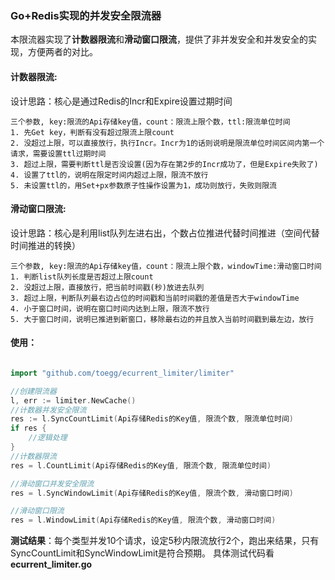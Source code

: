 ### Go+Redis实现的并发安全限流器

  
本限流器实现了**计数器限流**和**滑动窗口限流**，提供了非并发安全和并发安全的实现，方便两者的对比。  


#### 计数器限流:

设计思路：核心是通过Redis的Incr和Expire设置过期时间
```
三个参数, key:限流的Api存储key值，count：限流上限个数，ttl:限流单位时间
1. 先Get key，判断有没有超过限流上限count
2. 没超过上限，可以直接放行，执行Incr。Incr为1的话则说明是限流单位时间区间内第一个请求，需要设置ttl过期时间
3. 超过上限，需要判断ttl是否没设置(因为存在第2步的Incr成功了，但是Expire失败了)
4. 设置了ttl的，说明在限定时间内超过上限，限流不放行
5. 未设置ttl的，用Set+px参数原子性操作设置为1，成功则放行，失败则限流
```  

#### 滑动窗口限流:  

设计思路：核心是利用list队列左进右出，个数占位推进代替时间推进（空间代替时间推进的转换）
```
三个参数, key:限流的Api存储key值，count：限流上限个数，windowTime:滑动窗口时间
1. 判断list队列长度是否超过上限count
2. 没超过上限，直接放行，把当前时间戳(秒)放进去队列
3. 超过上限，判断队列最右边占位的时间戳和当前时间戳的差值是否大于windowTime
4. 小于窗口时间，说明在窗口时间内达到上限，限流不放行
5. 大于窗口时间，说明已推进到新窗口，移除最右边的并且放入当前时间戳到最左边，放行
```  

#### 使用：
```go

import "github.com/toegg/ecurrent_limiter/limiter"

//创建限流器
l, err := limiter.NewCache()
//计数器并发安全限流
res := l.SyncCountLimit(Api存储Redis的Key值, 限流个数, 限流单位时间)
if res {
    //逻辑处理
}
//计数器限流
res = l.CountLimit(Api存储Redis的Key值, 限流个数, 限流单位时间)

//滑动窗口并发安全限流
res = l.SyncWindowLimit(Api存储Redis的Key值, 限流个数, 滑动窗口时间)

//滑动窗口限流
res = l.WindowLimit(Api存储Redis的Key值, 限流个数, 滑动窗口时间)
```

**测试结果**：每个类型并发10个请求，设定5秒内限流放行2个，跑出来结果，只有SyncCountLimit和SyncWindowLimit是符合预期。
具体测试代码看**ecurrent_limiter.go**


